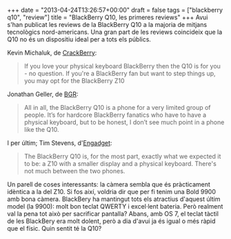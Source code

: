 +++
date = "2013-04-24T13:26:57+00:00"
draft = false
tags = ["blackberry q10", "review"]
title = "BlackBerry Q10, les primeres reviews"
+++
Avui s'han publicat les reviews de la BlackBerry Q10 a la majoria de mitjans tecnològics nord-americans. Una gran part de les reviews coincideix que la Q10 no és un dispositiu ideal per a tots els públics.

Kevin Michaluk, de [CrackBerry](http://crackberry.com/blackberry-q10-review):

 > If you love your physical keyboard BlackBerry then the Q10 is for you - no question. If you're a BlackBerry fan but want to step things up, you may opt for the BlackBerry Z10

Jonathan Geller, de [BGR](http://bgr.com/2013/04/23/blackberry-q10-review-459545/):

 > All in all, the BlackBerry Q10 is a phone for a very limited group of people. It’s for hardcore BlackBerry fanatics who have to have a physical keyboard, but to be honest, I don’t see much point in a phone like the Q10.

I per últim; Tim Stevens, d'[Engadget](http://www.engadget.com/2013/04/23/blackberry-q10-review/):

 > The BlackBerry Q10 is, for the most part, exactly what we expected it to be: a Z10 with a smaller display and a physical keyboard. There's not much between the two phones.

Un parell de coses interessants: la càmera sembla que és pràcticament idèntica a la del Z10. Si fos així, voldria dir que per fi tenim una Bold 9900 amb bona càmera. BlackBery ha mantingut tots els atractius d'aquest últim model (la 9900): molt bon teclat QWERTY i excel·lent bateria. Però realment val la pena tot això per sacrificar pantalla? Abans, amb OS 7, el teclat tàctil de les BlackBery era molt dolent, però a dia d'avui ja és igual o més ràpid que el físic. Quin sentit té la Q10?